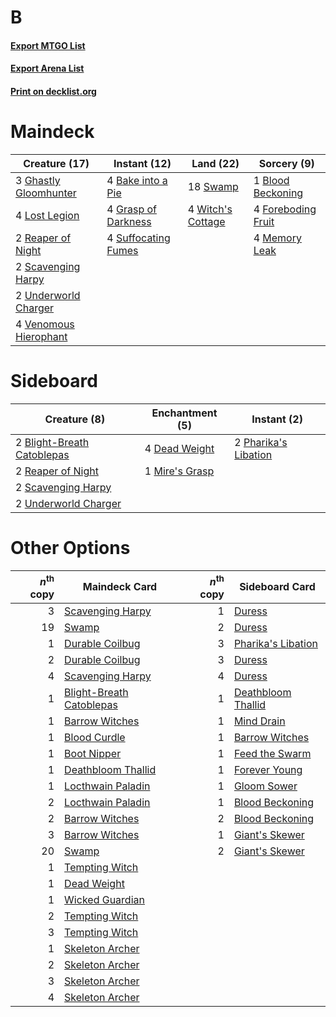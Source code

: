 # B

#### [Export MTGO List](../collection/B/B.txt)
#### [Export Arena List](../collection/B/B_arena.txt)
#### [Print on decklist.org](http://decklist.org/?deckmain=4%09Bake%20into%20a%20Pie%0A1%09Blood%20Beckoning%0A4%09Foreboding%20Fruit%0A3%09Ghastly%20Gloomhunter%0A4%09Grasp%20of%20Darkness%0A4%09Lost%20Legion%0A4%09Memory%20Leak%0A2%09Reaper%20of%20Night%0A2%09Scavenging%20Harpy%0A4%09Suffocating%20Fumes%0A18%09Swamp%0A2%09Underworld%20Charger%0A4%09Venomous%20Hierophant%0A4%09Witch's%20Cottage&deckside=2%09Blight-Breath%20Catoblepas%0A4%09Dead%20Weight%0A1%09Mire's%20Grasp%0A2%09Pharika's%20Libation%0A2%09Reaper%20of%20Night%0A2%09Scavenging%20Harpy%0A2%09Underworld%20Charger)
# Maindeck

|                                         Creature (17)                                          |                                         Instant (12)                                         |                                         Land (22)                                          |                                         Sorcery (9)                                         |
|------------------------------------------------------------------------------------------------|----------------------------------------------------------------------------------------------|--------------------------------------------------------------------------------------------|---------------------------------------------------------------------------------------------|
|3 [Ghastly Gloomhunter](http://gatherer.wizards.com/Pages/Card/Details.aspx?multiverseid=491738)|4 [Bake into a Pie](http://gatherer.wizards.com/Pages/Card/Details.aspx?multiverseid=473038)  |18 [Swamp](http://gatherer.wizards.com/Pages/Card/Details.aspx?multiverseid=439858)         |1 [Blood Beckoning](http://gatherer.wizards.com/Pages/Card/Details.aspx?multiverseid=491727) |
|4 [Lost Legion](http://gatherer.wizards.com/Pages/Card/Details.aspx?multiverseid=473056)        |4 [Grasp of Darkness](http://gatherer.wizards.com/Pages/Card/Details.aspx?multiverseid=407595)|4 [Witch's Cottage](http://gatherer.wizards.com/Pages/Card/Details.aspx?multiverseid=473211)|4 [Foreboding Fruit](http://gatherer.wizards.com/Pages/Card/Details.aspx?multiverseid=473050)|
|2 [Reaper of Night](http://gatherer.wizards.com/Pages/Card/Details.aspx?multiverseid=473064)    |4 [Suffocating Fumes](http://gatherer.wizards.com/Pages/Card/Details.aspx?multiverseid=479620)|                                                                                            |4 [Memory Leak](http://gatherer.wizards.com/Pages/Card/Details.aspx?multiverseid=479615)     |
|2 [Scavenging Harpy](http://gatherer.wizards.com/Pages/Card/Details.aspx?multiverseid=476365)   |                                                                                              |                                                                                            |                                                                                             |
|2 [Underworld Charger](http://gatherer.wizards.com/Pages/Card/Details.aspx?multiverseid=476371) |                                                                                              |                                                                                            |                                                                                             |
|4 [Venomous Hierophant](http://gatherer.wizards.com/Pages/Card/Details.aspx?multiverseid=476373)|                                                                                              |                                                                                            |                                                                                             |


# Sideboard

|                                            Creature (8)                                             |                                     Enchantment (5)                                     |                                          Instant (2)                                          |
|-----------------------------------------------------------------------------------------------------|-----------------------------------------------------------------------------------------|-----------------------------------------------------------------------------------------------|
|2 [Blight-Breath Catoblepas](http://gatherer.wizards.com/Pages/Card/Details.aspx?multiverseid=476337)|4 [Dead Weight](http://gatherer.wizards.com/Pages/Card/Details.aspx?multiverseid=452817) |2 [Pharika's Libation](http://gatherer.wizards.com/Pages/Card/Details.aspx?multiverseid=476362)|
|2 [Reaper of Night](http://gatherer.wizards.com/Pages/Card/Details.aspx?multiverseid=473064)         |1 [Mire's Grasp](http://gatherer.wizards.com/Pages/Card/Details.aspx?multiverseid=476357)|                                                                                               |
|2 [Scavenging Harpy](http://gatherer.wizards.com/Pages/Card/Details.aspx?multiverseid=476365)        |                                                                                         |                                                                                               |
|2 [Underworld Charger](http://gatherer.wizards.com/Pages/Card/Details.aspx?multiverseid=476371)      |                                                                                         |                                                                                               |


# Other Options

|*n*<sup>th</sup> copy|                                           Maindeck Card                                           |*n*<sup>th</sup> copy|                                       Sideboard Card                                        |
|--------------------:|---------------------------------------------------------------------------------------------------|--------------------:|---------------------------------------------------------------------------------------------|
|                    3|[Scavenging Harpy](http://gatherer.wizards.com/Pages/Card/Details.aspx?multiverseid=476365)        |                    1|[Duress](http://gatherer.wizards.com/Pages/Card/Details.aspx?multiverseid=14557)             |
|                   19|[Swamp](http://gatherer.wizards.com/Pages/Card/Details.aspx?multiverseid=439858)                   |                    2|[Duress](http://gatherer.wizards.com/Pages/Card/Details.aspx?multiverseid=14557)             |
|                    1|[Durable Coilbug](http://gatherer.wizards.com/Pages/Card/Details.aspx?multiverseid=479605)         |                    3|[Pharika's Libation](http://gatherer.wizards.com/Pages/Card/Details.aspx?multiverseid=476362)|
|                    2|[Durable Coilbug](http://gatherer.wizards.com/Pages/Card/Details.aspx?multiverseid=479605)         |                    3|[Duress](http://gatherer.wizards.com/Pages/Card/Details.aspx?multiverseid=14557)             |
|                    4|[Scavenging Harpy](http://gatherer.wizards.com/Pages/Card/Details.aspx?multiverseid=476365)        |                    4|[Duress](http://gatherer.wizards.com/Pages/Card/Details.aspx?multiverseid=14557)             |
|                    1|[Blight-Breath Catoblepas](http://gatherer.wizards.com/Pages/Card/Details.aspx?multiverseid=476337)|                    1|[Deathbloom Thallid](http://gatherer.wizards.com/Pages/Card/Details.aspx?multiverseid=442972)|
|                    1|[Barrow Witches](http://gatherer.wizards.com/Pages/Card/Details.aspx?multiverseid=473039)          |                    1|[Mind Drain](http://gatherer.wizards.com/Pages/Card/Details.aspx?multiverseid=491751)        |
|                    1|[Blood Curdle](http://gatherer.wizards.com/Pages/Card/Details.aspx?multiverseid=479595)            |                    1|[Barrow Witches](http://gatherer.wizards.com/Pages/Card/Details.aspx?multiverseid=473039)    |
|                    1|[Boot Nipper](http://gatherer.wizards.com/Pages/Card/Details.aspx?multiverseid=479596)             |                    1|[Feed the Swarm](http://gatherer.wizards.com/Pages/Card/Details.aspx?multiverseid=491737)    |
|                    1|[Deathbloom Thallid](http://gatherer.wizards.com/Pages/Card/Details.aspx?multiverseid=442972)      |                    1|[Forever Young](http://gatherer.wizards.com/Pages/Card/Details.aspx?multiverseid=473051)     |
|                    1|[Locthwain Paladin](http://gatherer.wizards.com/Pages/Card/Details.aspx?multiverseid=473055)       |                    1|[Gloom Sower](http://gatherer.wizards.com/Pages/Card/Details.aspx?multiverseid=485423)       |
|                    2|[Locthwain Paladin](http://gatherer.wizards.com/Pages/Card/Details.aspx?multiverseid=473055)       |                    1|[Blood Beckoning](http://gatherer.wizards.com/Pages/Card/Details.aspx?multiverseid=491727)   |
|                    2|[Barrow Witches](http://gatherer.wizards.com/Pages/Card/Details.aspx?multiverseid=473039)          |                    2|[Blood Beckoning](http://gatherer.wizards.com/Pages/Card/Details.aspx?multiverseid=491727)   |
|                    3|[Barrow Witches](http://gatherer.wizards.com/Pages/Card/Details.aspx?multiverseid=473039)          |                    1|[Giant's Skewer](http://gatherer.wizards.com/Pages/Card/Details.aspx?multiverseid=473053)    |
|                   20|[Swamp](http://gatherer.wizards.com/Pages/Card/Details.aspx?multiverseid=439858)                   |                    2|[Giant's Skewer](http://gatherer.wizards.com/Pages/Card/Details.aspx?multiverseid=473053)    |
|                    1|[Tempting Witch](http://gatherer.wizards.com/Pages/Card/Details.aspx?multiverseid=473070)          |                     |                                                                                             |
|                    1|[Dead Weight](http://gatherer.wizards.com/Pages/Card/Details.aspx?multiverseid=452817)             |                     |                                                                                             |
|                    1|[Wicked Guardian](http://gatherer.wizards.com/Pages/Card/Details.aspx?multiverseid=473071)         |                     |                                                                                             |
|                    2|[Tempting Witch](http://gatherer.wizards.com/Pages/Card/Details.aspx?multiverseid=473070)          |                     |                                                                                             |
|                    3|[Tempting Witch](http://gatherer.wizards.com/Pages/Card/Details.aspx?multiverseid=473070)          |                     |                                                                                             |
|                    1|[Skeleton Archer](http://gatherer.wizards.com/Pages/Card/Details.aspx?multiverseid=447254)         |                     |                                                                                             |
|                    2|[Skeleton Archer](http://gatherer.wizards.com/Pages/Card/Details.aspx?multiverseid=447254)         |                     |                                                                                             |
|                    3|[Skeleton Archer](http://gatherer.wizards.com/Pages/Card/Details.aspx?multiverseid=447254)         |                     |                                                                                             |
|                    4|[Skeleton Archer](http://gatherer.wizards.com/Pages/Card/Details.aspx?multiverseid=447254)         |                     |                                                                                             |

